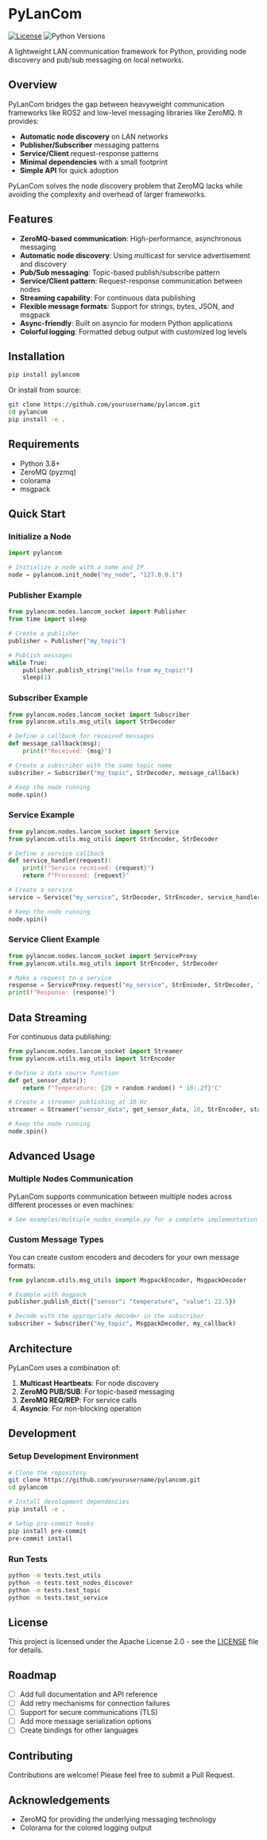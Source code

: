 # PyLanCom

[![License](https://img.shields.io/badge/License-Apache%202.0-blue.svg)](LICENSE)
![Python Versions](https://img.shields.io/badge/python-3.8%20%7C%203.9%20%7C%203.10%20%7C%203.11%20%7C%203.12-green)

A lightweight LAN communication framework for Python, providing node discovery and pub/sub messaging on local networks.

## Overview

PyLanCom bridges the gap between heavyweight communication frameworks like ROS2 and low-level messaging libraries like ZeroMQ. It provides:

- **Automatic node discovery** on LAN networks
- **Publisher/Subscriber** messaging patterns
- **Service/Client** request-response patterns
- **Minimal dependencies** with a small footprint
- **Simple API** for quick adoption

PyLanCom solves the node discovery problem that ZeroMQ lacks while avoiding the complexity and overhead of larger frameworks.

## Features

- **ZeroMQ-based communication**: High-performance, asynchronous messaging
- **Automatic node discovery**: Using multicast for service advertisement and discovery
- **Pub/Sub messaging**: Topic-based publish/subscribe pattern
- **Service/Client pattern**: Request-response communication between nodes
- **Streaming capability**: For continuous data publishing
- **Flexible message formats**: Support for strings, bytes, JSON, and msgpack
- **Async-friendly**: Built on asyncio for modern Python applications
- **Colorful logging**: Formatted debug output with customized log levels

## Installation

```bash
pip install pylancom
```

Or install from source:

```bash
git clone https://github.com/yourusername/pylancom.git
cd pylancom
pip install -e .
```

## Requirements

- Python 3.8+
- ZeroMQ (pyzmq)
- colorama
- msgpack

## Quick Start

### Initialize a Node

```python
import pylancom

# Initialize a node with a name and IP
node = pylancom.init_node("my_node", "127.0.0.1")
```

### Publisher Example

```python
from pylancom.nodes.lancom_socket import Publisher
from time import sleep

# Create a publisher
publisher = Publisher("my_topic")

# Publish messages
while True:
    publisher.publish_string("Hello from my_topic!")
    sleep(1)
```

### Subscriber Example

```python
from pylancom.nodes.lancom_socket import Subscriber
from pylancom.utils.msg_utils import StrDecoder

# Define a callback for received messages
def message_callback(msg):
    print(f"Received: {msg}")

# Create a subscriber with the same topic name
subscriber = Subscriber("my_topic", StrDecoder, message_callback)

# Keep the node running
node.spin()
```

### Service Example

```python
from pylancom.nodes.lancom_socket import Service
from pylancom.utils.msg_utils import StrEncoder, StrDecoder

# Define a service callback
def service_handler(request):
    print(f"Service received: {request}")
    return f"Processed: {request}"

# Create a service
service = Service("my_service", StrDecoder, StrEncoder, service_handler)

# Keep the node running
node.spin()
```

### Service Client Example

```python
from pylancom.nodes.lancom_socket import ServiceProxy
from pylancom.utils.msg_utils import StrEncoder, StrDecoder

# Make a request to a service
response = ServiceProxy.request("my_service", StrEncoder, StrDecoder, "Hello Service!")
print(f"Response: {response}")
```

## Data Streaming

For continuous data publishing:

```python
from pylancom.nodes.lancom_socket import Streamer
from pylancom.utils.msg_utils import StrEncoder

# Define a data source function
def get_sensor_data():
    return f"Temperature: {20 + random.random() * 10:.2f}°C"

# Create a streamer publishing at 10 Hz
streamer = Streamer("sensor_data", get_sensor_data, 10, StrEncoder, start_streaming=True)

# Keep the node running
node.spin()
```

## Advanced Usage

### Multiple Nodes Communication

PyLanCom supports communication between multiple nodes across different processes or even machines:

```python
# See examples/multiple_nodes_example.py for a complete implementation
```

### Custom Message Types

You can create custom encoders and decoders for your own message formats:

```python
from pylancom.utils.msg_utils import MsgpackEncoder, MsgpackDecoder

# Example with msgpack
publisher.publish_dict({"sensor": "temperature", "value": 22.5})

# Decode with the appropriate decoder in the subscriber
subscriber = Subscriber("my_topic", MsgpackDecoder, my_callback)
```

## Architecture

PyLanCom uses a combination of:

1. **Multicast Heartbeats**: For node discovery
2. **ZeroMQ PUB/SUB**: For topic-based messaging
3. **ZeroMQ REQ/REP**: For service calls
4. **Asyncio**: For non-blocking operation

## Development

### Setup Development Environment

```bash
# Clone the repository
git clone https://github.com/yourusername/pylancom.git
cd pylancom

# Install development dependencies
pip install -e .

# Setup pre-commit hooks
pip install pre-commit
pre-commit install
```

### Run Tests

```bash
python -m tests.test_utils
python -m tests.test_nodes_discover
python -m tests.test_topic
python -m tests.test_service
```

## License

This project is licensed under the Apache License 2.0 - see the [LICENSE](LICENSE) file for details.

## Roadmap

- [ ] Add full documentation and API reference
- [ ] Add retry mechanisms for connection failures
- [ ] Support for secure communications (TLS)
- [ ] Add more message serialization options
- [ ] Create bindings for other languages

## Contributing

Contributions are welcome! Please feel free to submit a Pull Request.

## Acknowledgements

- ZeroMQ for providing the underlying messaging technology
- Colorama for the colored logging output